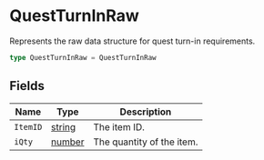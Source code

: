 # QuestTurnInRaw

Represents the raw data structure for quest turn-in requirements.

```typescript
type QuestTurnInRaw = QuestTurnInRaw
```

## Fields

| Name | Type | Description |
|------|------|-------------|
| `ItemID` | [string](https://developer.mozilla.org/en-US/docs/Web/JavaScript/Reference/Global_Objects/String) | The item ID. |
| `iQty` | [number](https://developer.mozilla.org/en-US/docs/Web/JavaScript/Reference/Global_Objects/Number) | The quantity of the item. |
